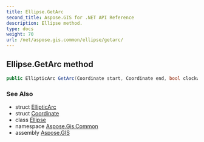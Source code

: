 ```yaml
---
title: Ellipse.GetArc
second_title: Aspose.GIS for .NET API Reference
description: Ellipse method. 
type: docs
weight: 70
url: /net/aspose.gis.common/ellipse/getarc/
---
```

## Ellipse.GetArc method

```csharp
public EllipticArc GetArc(Coordinate start, Coordinate end, bool clockwise)
```

### See Also

* struct [EllipticArc](../../ellipticarc/)
* struct [Coordinate](../../coordinate/)
* class [Ellipse](../)
* namespace [Aspose.Gis.Common](../../ellipse/)
* assembly [Aspose.GIS](../../../)


